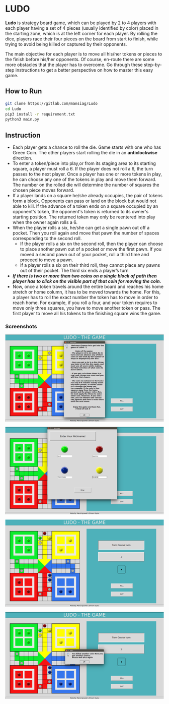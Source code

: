# LUDO
**Ludo** is strategy board game, which can be played by 2 to 4 players with each player having a set of 4 pieces (usually identified by color) placed in the starting zone, which is at the left corner for each player. By rolling the dice, players race their four pieces on the board from start to finish, while trying to avoid being killed or captured by their opponents.

The main objective for each player is to move all his/her tokens or pieces to the finish before his/her opponents. Of course, en-route there are some more obstacles that the player has to overcome. Go through these step-by-step instructions to get a better perspective on how to master this easy game.

## How to Run
```bash
git clone https://gitlab.com/mansiag/Ludo
cd Ludo
pip3 install -r requirement.txt
python3 main.py
```

## Instruction

- Each player gets a chance to roll the die. Game starts with one who has Green Coin. The other players start rolling the die in an **anticlockwise** direction.
- To enter a token/piece into play,or from its staging area to its starting square, a player must roll a 6. If the player does not roll a 6, the turn passes to the next player. Once a player has one or more tokens in play, he can choose any one of the tokens in play and move them forward. The number on the rolled die will determine the number of squares the chosen piece moves forward.
- If a player lands on a square he/she already occupies, the pair of tokens form a block. Opponents can pass or land on the block but would not able to kill. If the advance of a token ends on a square occupied by an opponent's token, the opponent's token is returned to its owner's starting position. The returned token may only be reentered into play when the owner again rolls a 6.
- When the player rolls a six, he/she can get a single pawn out off a pocket. Then you roll again and move that pawn the number of spaces corresponding to the second roll.
    -   If the player rolls a six on the second roll, then the player can choose to place another pawn out of a pocket or move the first pawn. If you moved a second pawn out of your pocket, roll a third time and proceed to move a pawn.
    -   If a player rolls a six on their third roll, they cannot place any pawns out of their pocket. The third six ends a player’s turn
- ***If there is two or more than two coins on a single block of path then player has to click on the visible part of that coin for moving the coin.***
- Now, once a token travels around the entire board and reaches his home stretch or home column, it has to be moved towards the home. For this, a player has to roll the exact number the token has to move in order to reach home. For example, if you roll a four, and your token requires to move only three squares, you have to move another token or pass. The first player to move all his tokens to the finishing square wins the game.

### Screenshots

![alt text](./assets/main.png?raw=true)

![alt text](./assets/name.png?raw=true)

![alt text](./assets/midphase.png?raw=true)

![alt text](./assets/kill.png?raw=true)